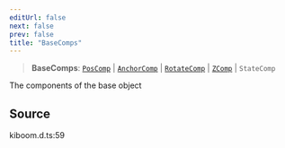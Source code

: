 ```yaml
---
editUrl: false
next: false
prev: false
title: "BaseComps"
---
```


> **BaseComps**: [`PosComp`]( https://kaboomjs.com/#PosComp ) \| [`AnchorComp`]( https://kaboomjs.com/#AnchorComp ) \| [`RotateComp`]( https://kaboomjs.com/#RotateComp ) \| [`ZComp`]( https://kaboomjs.com/#ZComp ) \| `StateComp`

The components of the base object

## Source

kiboom.d.ts:59
